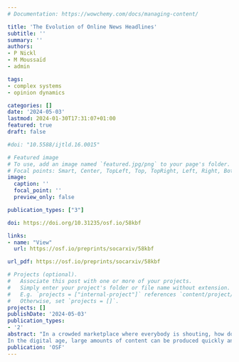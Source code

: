 ```yaml
---
# Documentation: https://wowchemy.com/docs/managing-content/

title: 'The Evolution of Online News Headlines'
subtitle: ''
summary: ''
authors:
- P Nickl 
- M Moussaïd
- admin

tags:
- complex systems
- opinion dynamics

categories: []
date: '2024-05-03'
lastmod: 2024-01-30T17:31:07+01:00
featured: true
draft: false

#doi: "10.5588/ijtld.16.0015"

# Featured image
# To use, add an image named `featured.jpg/png` to your page's folder.
# Focal points: Smart, Center, TopLeft, Top, TopRight, Left, Right, BottomLeft, Bottom, BottomRight.
image:
  caption: ''
  focal_point: ''
  preview_only: false

publication_types: ["3"]

doi: https://doi.org/10.31235/osf.io/58kbf

links:
- name: "View"
  url: https://osf.io/preprints/socarxiv/58kbf

url_pdf: https://osf.io/preprints/socarxiv/58kbf

# Projects (optional).
#   Associate this post with one or more of your projects.
#   Simply enter your project's folder or file name without extension.
#   E.g. `projects = ["internal-project"]` references `content/project/deep-learning/index.md`.
#   Otherwise, set `projects = []`.
projects: []
publishDate: '2024-05-03'
publication_types:
- '2'
abstract: "In a crowded marketplace where everybody is shouting, how do people decide who to listen to? As a vendor facing growing competition, what would you shout to get people’s attention? Imagine you had access to everything every vendor has called out, since the market became more competitive. You could study how their language has developed over the years and look for clues about what works: A coherent pattern would indicate an adaptation to the changing system. In the present study, the marketplace in question is the online digital environment, the market cries are news headlines, the vendors are content producers (journalists and editors), the consumers are readers, and the currency is their limited attention.
In the digital age, large amounts of content can be produced quickly and inexpensively, and transmitted and stored with high fidelity (Acerbi, 2019). From an economic perspective this represents a contestable market (Munger, 2020): because up-front costs are low, entry to this market is potentially open to many more content producers. An abundance of content means increased competition for limited attention, fiercer algorithmic, social and personal selection, and a higher turnover of content (Lorenz-Spreen et al., 2019), a situation aptly described as an attention economy (Simon et al., 1971). With an overabundance of content, only a small fraction of content eventually reaches the user, even less is ultimately consumed and engaged with (see González-Bailón et al., 2023 for the funnel of engagement). Increasingly, content is readily created to fit demand and further optimized through audience feedback, exploiting human …"
publication: 'OSF'
---
```

